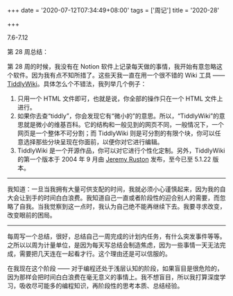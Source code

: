 +++
date = '2020-07-12T07:34:49+08:00'
tags = ['周记']
title = '2020-28'

+++

7.6-7.12

第 28 周总结：

第 28 周的时候，我没有在 Notion 软件上记录每天做的事情，我开始有意忽略这个软件。因为我有点不知所措了。这些天我一直在用一个很不错的 Wiki 工具 —— [TiddlyWiki](https://tiddlywiki.com/)。具体怎么个不错法，我列举几个例子：

1. 只用一个 HTML 文件即可，也就是说，你全部的操作只在一个 HTML 文件上进行。
2. 如果你去查“tiddly”，你会发现它有“微小的”的意思。所以，“TiddlyWiki”的意思就是微小的维基百科。它的结构和一般见到的网页不同，一般情况下，一个网页是一个整体不可分割；而 TiddlyWiki 则是可分割的有限个块，你可以任意选择那些分块呈现在你面前，以便你对它进行编辑。
3. TiddlyWiki 是一个开源作品，你可以对它进行个性化定制。另外，TiddlyWiki 的第一个版本于 2004 年 9 月由 [Jeremy Ruston](https://github.com/Jermolene) 发布，至今已至 5.1.22 版本。

---

我知道：一旦当我拥有大量可供支配的时间，我就必须小心谨慎起来，因为我的自大会让到手的时间白白浪费。我知道自己一直或者阶段性的迎合别人的需要，而忽略了自我。当我觉察到这一点时，我认为自己绝不能再继续下去。我要寻求改变，改变眼前的困局。

---

每周写一个总结，很好，总结自己一周完成的计划内任务，有什么突发事件等等。之所以以周为计量单位，是因为每天写总结会制造焦虑，因为一些事情一天无法完成，需要把几天连在一起看才行。这个理由还是可以信服的。

在我现在这个阶段 —— 对于编程还处于浅层认知的阶段，如果盲目是很危险的，因为那样会把时间白白浪费在毫无意义的事情上。我不想盲目，所以我打算深度学习，吸收尽可能多的编程知识，再阶段性的思考本质、总结经验。
